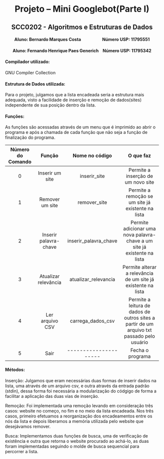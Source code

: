 # <div align="center"> Projeto – Mini Googlebot(Parte I)
## <div align="center"> SCC0202 - Algoritmos e Estruturas de Dados
#### <div align="center"> Aluno: Bernardo Marques Costa &nbsp;&nbsp;&nbsp;&nbsp;&nbsp;&nbsp;&nbsp;&nbsp;&nbsp;&nbsp;&nbsp;&nbsp;&nbsp;&nbsp;&nbsp;&nbsp;&nbsp;&nbsp;&nbsp; Número USP: 11795551

#### <div align="center"> Aluno: Fernando Henrique Paes Generich &nbsp;&nbsp; Número USP: 11795342

#### **Compilador utilizado:** 
GNU Compiler Collection


#### **Estrutura de Dados utilizada:** 
Para o projeto, julgamos que a lista encadeada seria a estrutura mais adequada, visto a facilidade de inserção e remoção de dados(sites) independente de sua posição dentro da lista.


#### **Funções:**
As funções são acessadas através de um menu que é imprimido ao abrir o programa e após a chamada de cada função que não seja a função de finalização do programa.

|Número do Comando| Função|Nome no código       |O que faz                                                                                 |
|:----------------:|:----:|:-------------------:|:----------------------------------------------------------------------------------------:|
|0| Inserir um site       |inserir_site         |Permite a inserção de um novo site                                                        |
|1| Remover um site       |remover_site         |Permite a remoção se um site já existente na lista                                        |
|2|Inserir palavra-chave  |inserir_palavra_chave|Permite adicionar uma nova palavra-chave a um site já existente na lista                  |
|3|Atualizar relevância   |atualizar_relevancia |Permite alterar a relevância de um site já existente na lista                             |
|4|Ler arquivo CSV        |carrega_dados_csv    |Permite a leitura de dados de outros sites a partir de um arquivo txt passado pelo usuário|
|5|Sair                   |---------------------|Fecha o programa                                                                          |

#### **Métodos:**

Inserção: Julgamos que eram necessárias duas formas de inserir dados na lista, uma através de um arquivo csv, e outra através da entrada padrão (stdin), dessa forma foi necessária a modularização do códgigo de forma a facilitar a aplicação das duas vias de inserção. 

Remoção: Foi implementada uma remoção levando em consideração três casos: website no começo, no fim e no meio da lista encadeada. Nos três casos, primeiro efetuamos a reorganização dos encadeamentos entre os nós da lista e depois liberamos a memória utilizada pelo website que desejávamos remover.

Busca: Implementamos duas funções de busca, uma de verificação de existência e outra que retorna o website procurado ao achá-lo, as duas foram implementadas seguindo o molde de busca sequencial para percorrer a lista.
